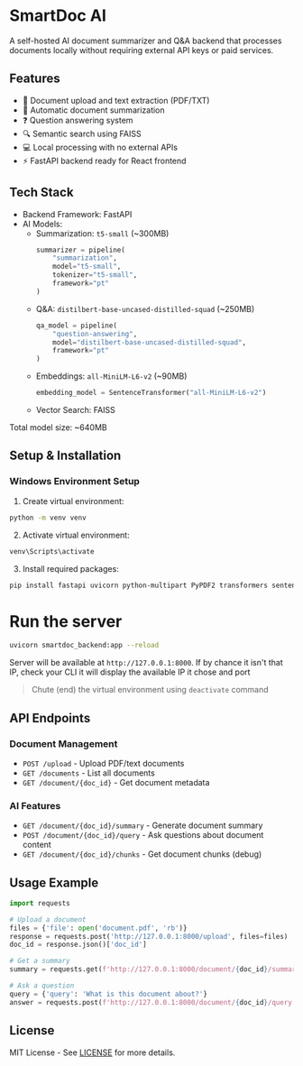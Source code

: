 # SmartDoc AI

A self-hosted AI document summarizer and Q&A backend that processes documents locally without requiring external API keys or paid services.

## Features

- 🔎 Document upload and text extraction (PDF/TXT) 
- 📝 Automatic document summarization
- ❓ Question answering system
- 🔍 Semantic search using FAISS
- 💻 Local processing with no external APIs
- ⚡ FastAPI backend ready for React frontend

## Tech Stack

- Backend Framework: FastAPI
- AI Models:
  - Summarization: `t5-small` (~300MB)
    ```python
    summarizer = pipeline(
        "summarization",
        model="t5-small",
        tokenizer="t5-small",
        framework="pt"
    )
    ```
  - Q&A: `distilbert-base-uncased-distilled-squad` (~250MB)
    ```python
    qa_model = pipeline(
        "question-answering", 
        model="distilbert-base-uncased-distilled-squad",
        framework="pt"
    )
    ```
  - Embeddings: `all-MiniLM-L6-v2` (~90MB)
    ```python
    embedding_model = SentenceTransformer("all-MiniLM-L6-v2")
    ```
  - Vector Search: FAISS

Total model size: ~640MB
## Setup & Installation

### Windows Environment Setup
1. Create virtual environment:
```bash
python -m venv venv
```

2. Activate virtual environment:
```bash
venv\Scripts\activate
```

3. Install required packages:
```bash
pip install fastapi uvicorn python-multipart PyPDF2 transformers sentence-transformers faiss-cpu torch numpy
```

# Run the server
```bash
uvicorn smartdoc_backend:app --reload
```
Server will be available at `http://127.0.0.1:8000`. If by chance it isn't that IP, check your CLI it will display the available IP it chose and port

> Chute (end) the virtual environment using `deactivate` command 

## API Endpoints

### Document Management

- `POST /upload` - Upload PDF/text documents
- `GET /documents` - List all documents
- `GET /document/{doc_id}` - Get document metadata

### AI Features

- `GET /document/{doc_id}/summary` - Generate document summary
- `POST /document/{doc_id}/query` - Ask questions about document content
- `GET /document/{doc_id}/chunks` - Get document chunks (debug)

## Usage Example

```python
import requests

# Upload a document
files = {'file': open('document.pdf', 'rb')}
response = requests.post('http://127.0.0.1:8000/upload', files=files)
doc_id = response.json()['doc_id']

# Get a summary
summary = requests.get(f'http://127.0.0.1:8000/document/{doc_id}/summary')

# Ask a question
query = {'query': 'What is this document about?'}
answer = requests.post(f'http://127.0.0.1:8000/document/{doc_id}/query', json=query)
```

## License
MIT License - See [LICENSE](LICENSE) for more details.
